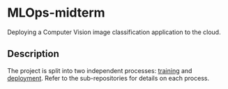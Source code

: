 # MLOps-midterm

Deploying a Computer Vision image classification application to the cloud.

## Description

The project is split into two independent processes: [training](https://github.com/BavarianToolbox/MLOps-midterm/tree/main/train) and [deployment](https://github.com/BavarianToolbox/MLOps-midterm/tree/main/deploy). Refer to the sub-repositories for details on each process.

